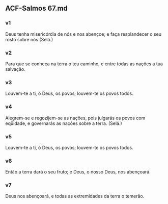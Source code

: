 ## ACF-Salmos 67.md
### v1
 Deus tenha misericórdia de nós e nos abençoe; e faça resplandecer o seu rosto sobre nós (Selá.)
### v2
 Para que se conheça na terra o teu caminho, e entre todas as nações a tua salvação.
### v3
 Louvem-te a ti, ó Deus, os povos; louvem-te os povos todos.
### v4
 Alegrem-se e regozijem-se as nações, pois julgarás os povos com eqüidade, e governarás as nações sobre a terra. (Selá.)
### v5
 Louvem-te a ti, ó Deus, os povos; louvem-te os povos todos.
### v6
 Então a terra dará o seu fruto; e Deus, o nosso Deus, nos abençoará.
### v7
 Deus nos abençoará, e todas as extremidades da terra o temerão.
